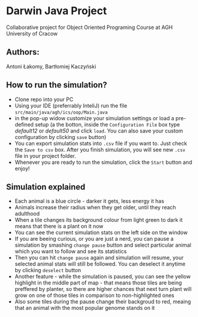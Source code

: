 # Darwin Java Project
Collaborative project for Object Oriented Programing Course at AGH University of Cracow

## Authors:
Antoni Łakomy, Bartłomiej Kaczyński

## How to run the simulation?

- Clone repo into your PC
- Using your IDE (preferrably InteliJ) run the file `src/main/java/agh/ics/oop/Main.java`
- in the pop-up widow customize your simulation settings or load a pre-defined setup (a the botton, inside the `Configuration File` box type _default12_ or _default50_ and click `load`.
  You can also save your custom configuration by clicking `save` button)
- You can export simulation stats into `.csv` file if you want to. Just check the `Save to csv` box. After you finish simulation, you will see new `.csv` file in your project folder.
- Whenever you are ready to run the simulation, click the `Start` button and enjoy!

## Simulation explained
- Each animal is a blue circle - darker it gets, less energy it has
- Animals increase their radius when they get older, until they reach adulthood
- When a tile changes its background colour from light green to dark it means that there is a plant on it now
- You can see the current simulation stats on the left side on the window
- If you are beeing curious, or you are just a nerd, you can pause a simulation by smashing `change pause` button and select particular animal which you want to follow and see its statistics
- Then you can hit `change pause` again and simulation will resume, your selected animal stats will still be followed. You can deselect it anytime by clicking `deselect` button
- Another feature - while the simulation is paused, you can see the yellow highlight in the middle part of map - that means those tiles are being preffered by planter, so there are higher chances that next turn plant will grow on one of those tiles in comparison to non-highlighted ones
- Also some tiles during the pause change their backgroud to red, meaing that an animal with the most popular genome stands on it 
